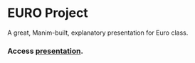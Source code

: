 # EURO Project
A great, Manim-built, explanatory presentation for Euro class.

### Access [presentation](https://aaronshelby.github.io/euro_project/export).
